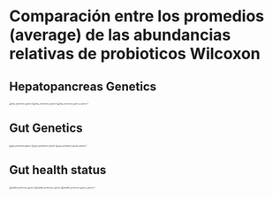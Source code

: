 # Comparación entre los promedios (average) de las abundancias relativas de probioticos Wilcoxon

## Hepatopancreas Genetics

<img src="/home/luigui/Documents/shrimp_genetics_2021/04_probiotics_ave/hep_probiotics_genus-1.png" alt="hep_probiotics_genus-1" style="zoom:25%;" /><img src="/home/luigui/Documents/shrimp_genetics_2021/04_probiotics_ave/hep_probiotics_specie-1.png" alt="hep_probiotics_specie-1" style="zoom:25%;" /><img src="/home/luigui/Documents/shrimp_genetics_2021/04_probiotics_ave/hep_probiotics_genus_specie-1.png" alt="hep_probiotics_genus_specie-1" style="zoom:25%;" />

<div style="page-break-after: always; break-after: page;"></div>

## Gut Genetics

<img src="/home/luigui/Documents/shrimp_genetics_2021/04_probiotics_ave/gut_probiotics_genus-1.png" alt="gut_probiotics_genus-1" style="zoom:25%;" /><img src="/home/luigui/Documents/shrimp_genetics_2021/04_probiotics_ave/gut_probiotics_specie-1.png" alt="gut_probiotics_specie-1" style="zoom:25%;" /><img src="/home/luigui/Documents/shrimp_genetics_2021/04_probiotics_ave/gut_probiotics_genus_specie-1.png" alt="gut_probiotics_genus_specie-1" style="zoom:25%;" />

<div style="page-break-after:alaways; break-after: page;"></div>

## Gut health status

<img src="/home/luigui/Documents/shrimp_genetics_2021/04_probiotics_ave/health_probiotics_genus-1.png" alt="health_probiotics_genus-1" style="zoom:25%;" /><img src="/home/luigui/Documents/shrimp_genetics_2021/04_probiotics_ave/health_probiotics_specie-1.png" alt="health_probiotics_specie-1" style="zoom:25%;" /><img src="/home/luigui/Documents/shrimp_genetics_2021/04_probiotics_ave/health_probiotics_genus_specie-1.png" alt="health_probiotics_genus_specie-1" style="zoom:25%;" />

<div style="page-break-after:alaways; break-after: page;"></div>